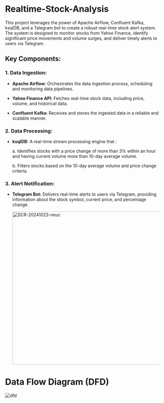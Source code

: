 # Realtime-Stock-Analysis
This project leverages the power of Apache Airflow, Confluent Kafka, ksqlDB, and a Telegram bot to create a robust real-time stock alert system. The system is designed to monitor stocks from Yahoo Finance, identify significant price movements and volume surges, and deliver timely alerts to users via Telegram.

## Key Components:

### 1. Data Ingestion:

  * **Apache Airflow**: 
          Orchestrates the data ingestion process, scheduling and monitoring data pipelines.
    
  * **Yahoo Finance API**: 
          Fetches real-time stock data, including price, volume, and historical data.
    
  *  **Confluent Kafka**: 
          Receives and stores the ingested data in a reliable and scalable manner.
### 2. Data Processing:

* **ksqlDB:**
  A real-time stream processing engine that :
  
  a. Identifies stocks with a price change of more than 3% within an hour and having current volume more than 10-day average volume.
  
  b. Filters stocks based on the 10-day average volume and price change criteria.

### 3. Alert Notification:

* **Telegram Bot:** Delivers real-time alerts to users via Telegram, providing information about the stock symbol, current price, and percentage change.

  <img height="500" width="1275" alt="SCR-20241023-neuc" src="https://github.com/user-attachments/assets/fe93ca72-26fd-41ec-ab7b-3f833aad0b20">


# Data Flow Diagram (DFD)

![dfd](https://github.com/user-attachments/assets/79b4959c-f0a6-452c-b873-0f479c0bd04b)
